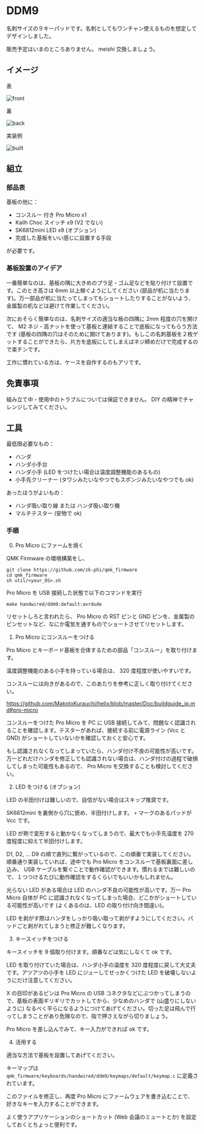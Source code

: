 # DDM9

名刺サイズの９キーパッドです。名刺としてもワンチャン使えるものを想定してデザインしました。

販売予定はいまのところありません。 meishi 交換しましょう。

## イメージ

表

![front](imgs/front.png)

裏

![back](imgs/back.png)

実装例

![built](imgs/built.jpeg)

## 組立
### 部品表

基板の他に：

- コンスルー 付き Pro Micro x1
- Kailh Choc スイッチ x9 (V2 でない)
- SK6812mini LED x9 (オプション)
- 完成した基板をいい感じに設置する手段

が必要です。

### 基板設置のアイデア

一番簡単なのは、基板の隅に大きめのプラ足・ゴム足などを貼り付けて設置です。このとき高さは 6mm 以上稼ぐようにしてください (部品が机に当たります)。万一部品が机に当たってしまってもショートしたりすることがないよう、金属製の机などは避けて作業してください。

次におそらく簡単なのは、名刺サイズの適当な板の四隅に 2mm 程度の穴を開けて、 M2 ネジ・高ナットを使って基板と連結することで底板になってもらう方法です (基板の四隅の穴はそのために開けてあります)。もしこの名刺基板を２枚ゲットすることができたら、片方を底板にしてしまえばネジ締めだけで完成するので楽チンです。

工作に慣れている方は、ケースを自作するのもアリです。

## 免責事項

組み立て中・使用中のトラブルについては保証できません。 DIY の精神でチャレンジしてみてください。

## 工具

最低限必要なもの：

- ハンダ
- ハンダ小手台
- ハンダ小手 (LED をつけたい場合は温度調整機能のあるもの)
- 小手先クリーナー (タワシみたいなやつでもスポンジみたいなやつでも ok)

あったほうがよいもの：

- ハンダ吸い取り線 または ハンダ吸い取り機
- マルチテスター (安物で ok)

### 手順

0. Pro Micro にファームを焼く

QMK Firmware の環境構築をし、

```
git clone https://github.com/zk-phi/qmk_firmware
cd qmk_firmware
sh util/<your_OS>.sh
```

Pro Micro を USB 接続した状態で以下のコマンドを実行

```
make handwired/ddm9:default:avrdude
```

リセットしろと言われたら、 Pro Micro の RST ピンと GND ピンを、金属製のピンセットなど、なにか電気を通すものでショートさせてリセットします。

1. Pro Micro にコンスルーをつける

Pro Micro とキーボード基板を合体するための部品「コンスルー」を取り付けます。

温度調整機能のある小手を持っている場合は、 320 度程度が使いやすいです。

コンスルーには向きがあるので、このあたりを参考に正しく取り付けてください。

https://github.com/MakotoKurauchi/helix/blob/master/Doc/buildguide_jp.md#pro-micro

コンスルーをつけた Pro Micro を PC に USB 接続してみて、問題なく認識されることを確認します。テスターがあれば、接続する前に電源ライン (Vcc と GND) がショートしていないかを確認しておくと安心です。

もし認識されなくなってしまっていたら、ハンダ付け不良の可能性が高いです。万一どれだけハンダを修正しても認識されない場合は、ハンダ付けの過程で破損してしまった可能性もあるので、 Pro Micro を交換することも検討してください。

2. LED をつける (オプション)

LED の半田付けは難しいので、自信がない場合はスキップ推奨です。

SK6812mini を裏側から穴に嵌め、半田付けします。 `+` マークのあるパッドが Vcc です。

LED が熱で変形すると動かなくなってしまうので、最大でも小手先温度を 270 度程度に抑えて半田付けします。

D1, D2, ... D9 の順で直列に繋がっているので、この順番で実装してください。順番通り実装していれば、途中でも Pro Micro をコンスルーで基板裏面に差し込み、 USB ケーブルを繋ぐことで動作確認ができます。慣れるまでは難しいので、１つつけるたびに動作確認をするくらいでもいいかもしれません。

光らない LED がある場合は LED のハンダ不良の可能性が高いです。万一 Pro Micro 自体が PC に認識されなくなってしまった場合、どこかがショートしている可能性が高いです (よくあるのは、LED の取り付け向き間違い)。

LED を剥がす際はハンダをしっかり吸い取って剥がすようにしてください。パッドごと剥がれてしまうと修正が難しくなります。

3. キースイッチをつける

キースイッチを 9 個取り付けます。順番などは気にしなくて ok です。

LED を取り付けていた場合は、ハンダ小手の温度を 320 度程度に戻して大丈夫です。アツアツの小手を LED にジューしてせっかくつけた LED を破壊しないようにだけ注意してください。

X の目印があるピンは Pro Micro の USB コネクタなどにぶつかってしまうので、基板の表面ギリギリでカットしてから、少なめのハンダで (山盛りにしないように) なるべく平らになるようにつけてあげてください。切った足は飛んで行ってしまうことがあり危険なので、指で押さえながら切りましょう。

Pro Micro を差し込んでみて、キー入力ができれば ok です。

4. 活用する

適当な方法で基板を設置してあげてください。

キーマップは `qmk_firmware/keyboards/handwired/ddm9/keymaps/default/keymap.c` に定義されています。

このファイルを修正し、再度 Pro Micro にファームウェアを書き込むことで、好きなキーを入力することができます。

よく使うアプリケーションのショートカット (Web 会議のミュートとか) を設定しておくとちょっと便利です。

